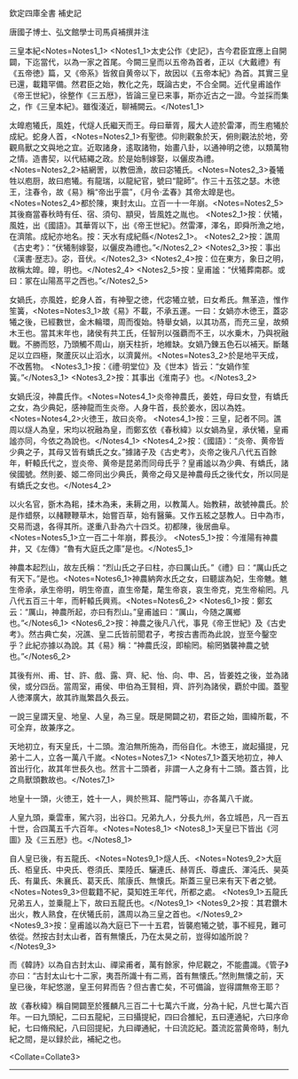 欽定四庫全書
補史記

唐國子博士、弘文館學士司馬貞補撰并注

三皇本紀<Notes=Notes1_1>
<Notes1_1>太史公作《史記》，古今君臣宜應上自開闢，下迄當代，以為一家之首尾。今闕三皇而以五帝為首者，正以《大戴禮》有《五帝徳》篇，又《帝系》皆敘自黄帝以下，故因以《五帝本紀》為首。其實三皇已還，載籍罕備。然君臣之始，教化之先，既論古史，不合全闕。近代皇甫謐作《帝王世紀》，徐整作《三五厯》，皆論三皇已来事，斯亦近古之一證。今並採而集之，作《三皇本紀》。雖復淺近，聊補闕云。</Notes1_1>

太皥庖犧氏，風姓，代燧人氏繼天而王。母曰華胥，履大人迹於雷澤，而生庖犧於成紀。蛇身人首，<Notes=Notes2_1>有聖徳。仰則觀象於天，俯則觀法於地，旁觀鳥獸之文與地之宜。近取諸身，逺取諸物，始畫八卦，以通神明之徳，以類萬物之情。造書契，以代結繩之政。於是始制嫁娶，以儷皮為禮。<Notes=Notes2_2>結網罟，以教佃漁，故曰宓犧氏。<Notes=Notes2_3>養犧牲以庖厨，故曰庖犧。有龍瑞，以龍紀官，號曰“龍師”。作三十五弦之瑟。木徳王，注春令，故《易》稱“帝出乎震”，《月令·孟春》其帝太皥是也。<Notes=Notes2_4>都於陳，東封太山。立百一十一年崩。<Notes=Notes2_5>其後裔當春秋時有任、宿、須句、顓臾，皆風姓之胤也。
<Notes2_1>按：伏犧，風姓，出《國語》。其華胥以下，出《帝王世紀》。然雷澤，澤名，即舜所漁之地，在濟隂。成紀亦地名。按：天水有成紀縣</Notes2_1>。
<Notes2_2>按：譙周《古史考》：“伏犧制嫁娶，以儷皮為禮也。”</Notes2_2>
<Notes2_3>按：事出《漢書·歴志》。宓，音伏。</Notes2_3>
<Notes2_4>按：位在東方，象日之明，故稱太皥。皥，明也。</Notes2_4>
<Notes2_5>按：皇甫謐：“伏犧葬南郡。或曰：冢在山陽髙平之西也。”</Notes2_5>

女媧氏，亦風姓，蛇身人首，有神聖之徳，代宓犧立號，曰女希氏。無革造，惟作笙簧，<Notes=Notes3_1>故《易》不載，不承五運。一曰：女媧亦木徳王，蓋宓犧之後，已經數世，金木輪環，周而復始。特舉女媧，以其功髙，而充三皇，故頻木王也。當其末年也，諸侯有共工氏，任智刑以强覇而不王，以水乗木，乃與祝融戰。不勝而怒，乃頭觸不周山，崩天柱折，地維缺。女媧乃錬五色石以補天。斷鼇足以立四極，聚蘆灰以止滔水，以濟冀州。<Notes=Notes3_2>於是地平天成，不改舊物。
<Notes3_1>按：《禮·明堂位》及《世本》皆云：“女媧作笙簧。”</Notes3_1>
<Notes3_2>按：其事出《淮南子》也。</Notes3_2>

女媧氏沒，神農氏作。<Notes=Notes4_1>炎帝神農氏，姜姓，母曰女登，有蟜氏之女，為少典妃，感神龍而生炎帝。人身牛首，長於姜水，因以為姓。<Notes=Notes4_2>火徳王，故曰炎帝。
<Notes4_1>按：三皇，記者不同。譙周以燧人為皇，宋均以祝融為皇，而鄭玄依《春秋緯》以女媧為皇，承伏犧，皇甫謐亦同，今依之為說也。</Notes4_1>
<Notes4_2>按：《國語》：“炎帝、黄帝皆少典之子，其母又皆有蟜氏之女。”據諸子及《古史考》，炎帝之後凡八代五百餘年，軒轅氏代之，豈炎帝、黄帝是昆弟而同母氏乎？皇甫謐以為少典、有蟜氏，諸侯國號。然則姜、姬二帝同出少典氏，黄帝之母又是神農母氏之後代女，所以同是有蟜氏之女也。</Notes4_2>

以火名官，斵木為耜，揉木為耒，耒耨之用，以教萬人。始教耕，故號神農氏。於是作蜡祭，以赭鞭鞭草木，始嘗百草，始有醫藥。又作五絃之瑟教人。日中為市，交易而退，各得其所。遂重八卦為六十四爻。初都陳，後居曲阜。<Notes=Notes5_1>立一百二十年崩，葬長沙。
<Notes5_1>按：今淮陽有神農井，又《左傳》“魯有大庭氏之庫”是也。</Notes5_1>

神農本起烈山，故左氏稱：“烈山氏之子曰柱，亦曰厲山氏。”《禮》曰：“厲山氏之有天下。”是也。<Notes=Notes6_1>神農納奔水氏之女，曰聽詙為妃，生帝魋。魋生帝承，承生帝明，明生帝直，直生帝氂，氂生帝哀，哀生帝克，克生帝榆罔。凡八代五百三十年，而軒轅氏興焉。<Notes=Notes6_2>
<Notes6_1>按：鄭玄云：“厲山，神農所起，亦曰有烈山。”皇甫謐曰：“厲山，今随之厲鄉也。”</Notes6_1>
<Notes6_2>按：神農之後凡八代，事見《帝王世紀》及《古史考》。然古典亡矣，况譙、皇二氏皆前聞君子，考按古書而為此說，豈至今鑿空乎？此紀亦據以為說。其《易》稱：“神農氏沒，即榆罔。榆罔猶襲神農之號也。”</Notes6_2>

其後有州、甫、甘、許、戲、露、齊、紀、怡、向、申、呂，皆姜姓之後，並為諸侯，或分四岳。當周室，甫侯、申伯為王賢相，齊、許列為諸侯，覇於中國。蓋聖人徳澤廣大，故其祚胤繁昌久長云。

一說三皇謂天皇、地皇、人皇，為三皇。既是開闢之初，君臣之始，圖緯所載，不可全弃，故兼序之。

天地初立，有天皇氏，十二頭。澹泊無所施為，而俗自化。木徳王，嵗起攝提，兄弟十二人，立各一萬八千嵗。<Notes=Notes7_1>
<Notes7_1>蓋天地初立，神人首出行化，故其年世長久也。然言十二頭者，非謂一人之身有十二頭。蓋古質，比之鳥獸頭數故也。</Notes7_1>

地皇十一頭，火徳王，姓十一人，興於熊耳、龍門等山，亦各萬八千嵗。

人皇九頭，乗雲車，駕六羽，出谷口。兄弟九人，分長九州，各立城邑，凡一百五十世，合四萬五千六百年。<Notes=Notes8_1>
<Notes8_1>天皇已下皆出《河圖》及《三五厯》也。</Notes8_1>

自人皇已後，有五龍氏、<Notes=Notes9_1>燧人氏、<Notes=Notes9_2>大庭氏、栢皇氏、中央氏、卷須氏、栗陸氏、驪連氏、赫胥氏、尊盧氏、渾沌氏、昊英氏、有巢氏、朱襄氏、葛天氏、隂康氏、無懐氏。斯蓋三皇已来有天下者之號。<Notes=Notes9_3>但載籍不紀，莫知姓王年代，所都之處。
<Notes9_1>五龍氏兄弟五人，並乗龍上下，故曰五龍氏也。</Notes9_1>
<Notes9_2>按：其君鑽木出火，教人熟食，在伏犧氏前，譙周以為三皇之首也。</Notes9_2>
<Notes9_3>按：皇甫謐以為大庭已下一十五君，皆襲庖犧之號，事不經見，難可依從。然按古封太山者，首有無懐氏，乃在太昊之前，豈得如謐所說？</Notes9_3>

而《韓詩》以為自古封太山、禪梁甫者，萬有餘家，仲尼觀之，不能盡識。《管子》亦曰：“古封太山七十二家，夷吾所識十有二焉，首有無懐氏。”然則無懐之前，天皇已後，年紀悠邈，皇王何昇而告？但古書亡矣，不可備論，豈得謂無帝王耶？

故《春秋緯》稱自開闢至於獲麟凡三百二十七萬六千嵗，分為十紀，凡世七萬六百年。一曰九頭紀，二曰五龍紀，三曰攝提紀，四曰合雒紀，五曰連通紀，六曰序命紀，七曰脩飛紀，八曰回提紀，九曰禪通紀，十曰流訖紀。蓋流訖當黄帝時，制九紀之間，是以録於此，補紀之也。

<Collate=Collate3>

-----------------------------------